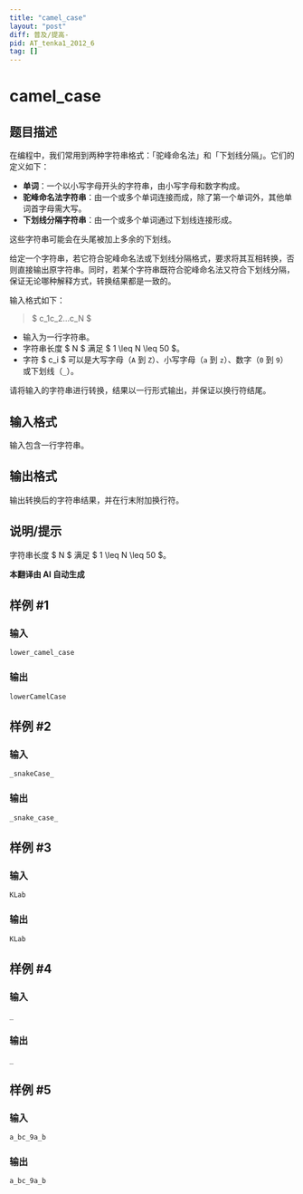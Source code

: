 ```yaml
---
title: "camel_case"
layout: "post"
diff: 普及/提高-
pid: AT_tenka1_2012_6
tag: []
---
```


# camel_case

## 题目描述

在编程中，我们常用到两种字符串格式：「驼峰命名法」和「下划线分隔」。它们的定义如下：

- **单词**：一个以小写字母开头的字符串，由小写字母和数字构成。
- **驼峰命名法字符串**：由一个或多个单词连接而成，除了第一个单词外，其他单词首字母需大写。
- **下划线分隔字符串**：由一个或多个单词通过下划线连接形成。

这些字符串可能会在头尾被加上多余的下划线。

给定一个字符串，若它符合驼峰命名法或下划线分隔格式，要求将其互相转换，否则直接输出原字符串。同时，若某个字符串既符合驼峰命名法又符合下划线分隔，保证无论哪种解释方式，转换结果都是一致的。

输入格式如下：
> $ c_1c_2…c_N $

- 输入为一行字符串。
- 字符串长度 $ N $ 满足 $ 1 \leq N \leq 50 $。
- 字符 $ c_i $ 可以是大写字母（`A` 到 `Z`）、小写字母（`a` 到 `z`）、数字（`0` 到 `9`）或下划线（`_`）。

请将输入的字符串进行转换，结果以一行形式输出，并保证以换行符结尾。

## 输入格式

输入包含一行字符串。

## 输出格式

输出转换后的字符串结果，并在行末附加换行符。

## 说明/提示

字符串长度 $ N $ 满足 $ 1 \leq N \leq 50 $。

 **本翻译由 AI 自动生成**

## 样例 #1

### 输入

```
lower_camel_case
```

### 输出

```
lowerCamelCase
```

## 样例 #2

### 输入

```
_snakeCase_
```

### 输出

```
_snake_case_
```

## 样例 #3

### 输入

```
KLab
```

### 输出

```
KLab
```

## 样例 #4

### 输入

```
_
```

### 输出

```
_
```

## 样例 #5

### 输入

```
a_bc_9a_b
```

### 输出

```
a_bc_9a_b
```

